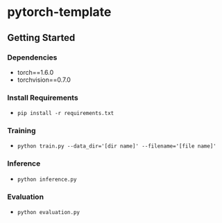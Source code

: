 # pytorch-template

## Getting Started    
### Dependencies
- torch==1.6.0
- torchvision==0.7.0                                                              

### Install Requirements
- `pip install -r requirements.txt`

### Training
- `python train.py --data_dir='[dir name]' --filename='[file name]'`

### Inference
- `python inference.py`

### Evaluation
- `python evaluation.py`
